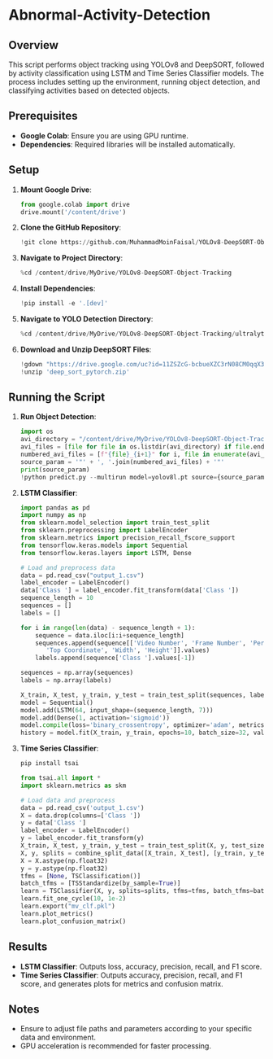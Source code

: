 # Abnormal-Activity-Detection

## Overview

This script performs object tracking using YOLOv8 and DeepSORT, followed by activity classification using LSTM and Time Series Classifier models. The process includes setting up the environment, running object detection, and classifying activities based on detected objects.

## Prerequisites

- **Google Colab**: Ensure you are using GPU runtime.
- **Dependencies**: Required libraries will be installed automatically.

## Setup

1. **Mount Google Drive**:
   ```python
   from google.colab import drive
   drive.mount('/content/drive')
   ```

2. **Clone the GitHub Repository**:
   ```python
   !git clone https://github.com/MuhammadMoinFaisal/YOLOv8-DeepSORT-Object-Tracking.git
   ```

3. **Navigate to Project Directory**:
   ```python
   %cd /content/drive/MyDrive/YOLOv8-DeepSORT-Object-Tracking
   ```

4. **Install Dependencies**:
   ```python
   !pip install -e '.[dev]'
   ```

5. **Navigate to YOLO Detection Directory**:
   ```python
   %cd /content/drive/MyDrive/YOLOv8-DeepSORT-Object-Tracking/ultralytics/yolo/v8/detect
   ```

6. **Download and Unzip DeepSORT Files**:
   ```python
   !gdown "https://drive.google.com/uc?id=11ZSZcG-bcbueXZC3rN08CM0qqX3eiHxf&confirm=t"
   !unzip 'deep_sort_pytorch.zip'
   ```

## Running the Script

1. **Run Object Detection**:
   ```python
   import os
   avi_directory = "/content/drive/MyDrive/YOLOv8-DeepSORT-Object-Tracking/ultralytics/yolo/v8/detect/"
   avi_files = [file for file in os.listdir(avi_directory) if file.endswith(".avi") or file.endswith(".mp4")]
   numbered_avi_files = [f"{file}_{i+1}" for i, file in enumerate(avi_files)]
   source_param = '"' + ', '.join(numbered_avi_files) + '"'
   print(source_param)
   !python predict.py --multirun model=yolov8l.pt source={source_param}
   ```

2. **LSTM Classifier**:
   ```python
   import pandas as pd
   import numpy as np
   from sklearn.model_selection import train_test_split
   from sklearn.preprocessing import LabelEncoder
   from sklearn.metrics import precision_recall_fscore_support
   from tensorflow.keras.models import Sequential
   from tensorflow.keras.layers import LSTM, Dense

   # Load and preprocess data
   data = pd.read_csv("output_1.csv")
   label_encoder = LabelEncoder()
   data['Class '] = label_encoder.fit_transform(data['Class '])
   sequence_length = 10
   sequences = []
   labels = []

   for i in range(len(data) - sequence_length + 1):
       sequence = data.iloc[i:i+sequence_length]
       sequences.append(sequence[['Video Number', 'Frame Number', 'Person Number', 'Left Coordinate',
          'Top Coordinate', 'Width', 'Height']].values)
       labels.append(sequence['Class '].values[-1])

   sequences = np.array(sequences)
   labels = np.array(labels)

   X_train, X_test, y_train, y_test = train_test_split(sequences, labels, test_size=0.4, random_state=42)
   model = Sequential()
   model.add(LSTM(64, input_shape=(sequence_length, 7)))
   model.add(Dense(1, activation='sigmoid'))
   model.compile(loss='binary_crossentropy', optimizer='adam', metrics=['accuracy'])
   history = model.fit(X_train, y_train, epochs=10, batch_size=32, validation_data=(X_test, y_test))
   ```

3. **Time Series Classifier**:
   ```python
   pip install tsai

   from tsai.all import *
   import sklearn.metrics as skm

   # Load data and preprocess
   data = pd.read_csv('output_1.csv')
   X = data.drop(columns=['Class '])
   y = data['Class ']
   label_encoder = LabelEncoder()
   y = label_encoder.fit_transform(y)
   X_train, X_test, y_train, y_test = train_test_split(X, y, test_size=0.4, random_state=42)
   X, y, splits = combine_split_data([X_train, X_test], [y_train, y_test])
   X = X.astype(np.float32)
   y = y.astype(np.float32)
   tfms = [None, TSClassification()]
   batch_tfms = [TSStandardize(by_sample=True)]
   learn = TSClassifier(X, y, splits=splits, tfms=tfms, batch_tfms=batch_tfms, metrics=accuracy, arch=InceptionTimePlus, arch_config=dict(fc_dropout=.5), train_metrics=True)
   learn.fit_one_cycle(10, 1e-2)
   learn.export("mv_clf.pkl")
   learn.plot_metrics()
   learn.plot_confusion_matrix()
   ```

## Results

- **LSTM Classifier**: Outputs loss, accuracy, precision, recall, and F1 score.
- **Time Series Classifier**: Outputs accuracy, precision, recall, and F1 score, and generates plots for metrics and confusion matrix.

## Notes

- Ensure to adjust file paths and parameters according to your specific data and environment.
- GPU acceleration is recommended for faster processing.


